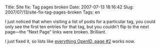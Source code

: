 Title: Site fix: Tag pages broken
Date: 2007-07-13 18:16:42
Slug: 2007/07/13/site-fix-tag-pages-broken
Tags: en


I just noticed that when visiting a list of posts for a particular tag, you
could only see the first ten entries for that tag, but you couldn’t flip to
the next page—the “Next Page” links were broken. Brilliant.

I just fixed it, so lists like [everything OpenID, page #2][1] works now.

   [1]: /tag/openid/page/2/
